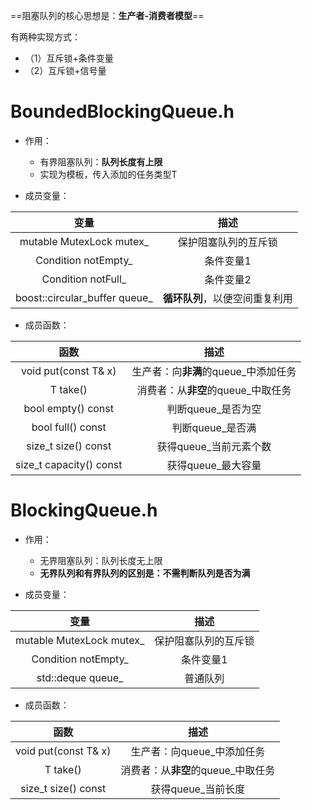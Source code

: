 ==阻塞队列的核心思想是：**生产者-消费者模型**==

有两种实现方式：

- （1）互斥锁+条件变量
- （2）互斥锁+信号量

# BoundedBlockingQueue.h

- 作用：
  - 有界阻塞队列：**队列长度有上限**
  - 实现为模板，传入添加的任务类型T

- 成员变量：

|               变量               |              描述              |
| :------------------------------: | :----------------------------: |
|     mutable MutexLock mutex_     |      保护阻塞队列的互斥锁      |
|       Condition notEmpty_        |           条件变量1            |
|        Condition notFull_        |           条件变量2            |
| boost::circular_buffer<T> queue_ | **循环队列**，以便空间重复利用 |

- 成员函数：

|          函数           |                 描述                 |
| :---------------------: | :----------------------------------: |
|  void put(const T& x)   | 生产者：向**非满**的queue_中添加任务 |
|        T take()         |  消费者：从**非空**的queue_中取任务  |
|   bool empty() const    |          判断queue_是否为空          |
|    bool full() const    |           判断queue_是否满           |
|   size_t size() const   |        获得queue_当前元素个数        |
| size_t capacity() const |          获得queue_最大容量          |

# BlockingQueue.h

- 作用：
  - 无界阻塞队列：队列长度无上限
  - **无界队列和有界队列的区别是：不需判断队列是否为满**

- 成员变量：

|           变量           |         描述         |
| :----------------------: | :------------------: |
| mutable MutexLock mutex_ | 保护阻塞队列的互斥锁 |
|   Condition notEmpty_    |      条件变量1       |
|   std::deque<T> queue_   |       普通队列       |

- 成员函数：

|         函数         |                描述                |
| :------------------: | :--------------------------------: |
| void put(const T& x) |     生产者：向queue_中添加任务     |
|       T take()       | 消费者：从**非空**的queue_中取任务 |
| size_t size() const  |         获得queue_当前长度         |

